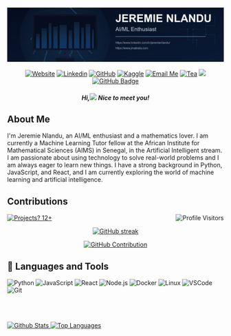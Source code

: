 ![banner](https://github.com/jnlandu/jnlandu/blob/main/img/jbanner.png)

<div align="center">

[![Website](https://img.shields.io/badge/-Website-4B9AE5?style=flat&logo=Website&logoColor=white&link=https://jnlandu.github.io/)](https://jnlandu.github.io/)
[![Linkedin](https://img.shields.io/badge/-LinkedIn-306EA8?style=flat&logo=Linkedin&logoColor=white&link=https://www.linkedin.com/in/jeremie-nlandu/)](https://www.linkedin.com/in/jeremie-nlandu/) 
[![GitHub](https://img.shields.io/badge/-GitHub-2F2F2F?style=flat&logo=github&logoColor=white&link=https://github.com/jnlandu)](https://github.com/jnlandu/)
[![Kaggle](https://img.shields.io/badge/-Kaggle-5DB0DB?style=flat&logo=Kaggle&logoColor=white&link=https://www.kaggle.com/jnlandu)](https://www.kaggle.com/jnlandu)
[![Email Me](https://img.shields.io/badge/-Email-676767?style=flat&logo=google-scholar&logoColor=white&link=mailto:jeremie.nlandu@example.com)](mailto:jeremie.nlandu@example.com)
[![Tea](https://img.shields.io/badge/-Buy_me_a_tea-yellow?style=flat&logo=buymeacoffee&logoColor=white&link=https://www.buymeacoffee.com/jnlandu)](https://www.buymeacoffee.com/jnlandu)
<a href="https://github.com/jnlandu/github-profile-views-counter"><img src="https://komarev.com/ghpvc/?username=jnlandu"></a>
<a href="https://github.com/jnlandu?tab=followers"><img src="https://img.shields.io/github/followers/jnlandu?label=Followers&style=social" alt="GitHub Badge"></a>
</div>


<h5 align="center">Hi,<img src="https://raw.githubusercontent.com/MartinHeinz/MartinHeinz/master/wave.gif" width="30px"> Nice to meet you!</h5>
<h3 align="center"></h3>

## About Me
  
I'm Jeremie Nlandu, an  AI/ML enthusiast and a mathematics lover. I am currently a Machine Learning Tutor fellow at the African Institute for Mathematical Sciences (AIMS) in Senegal, in the Artificial Intelligent stream. I am passionate about using technology to solve real-world problems and I am always eager to learn new things. I have a strong background in Python, JavaScript, and React, and I am currently exploring the world of machine learning and artificial intelligence.

</div>

## Contributions
<a href="https://github.com/jnlandu">
  <img align="right" src="https://komarev.com/ghpvc/?username=jnlandu&label=Visitors&color=4B88F6&style=flat" alt="Profile Visitors" />
</a>

[![Projects? 12+](https://img.shields.io/badge/Projects-12%2B-4B88F6?style=flat)](https://github.com/jnlandu)

<p align="center">
  <a href="https://github.com/jnlandu">
    <img src="https://github-readme-streak-stats.herokuapp.com/?user=jnlandu&theme=react&border=4B88F6&background=0D1117" alt="GitHub streak"/>
  </a>
</p>

<p align="center">
  <a href="https://github.com/jnlandu">
    <img src="https://github-profile-summary-cards.vercel.app/api/cards/profile-details?username=jnlandu&theme=github_dark&border=4B88F6" alt="GitHub Contribution"/>
  </a>
</p>


## 🧰 Languages and Tools

![Python](https://img.shields.io/badge/Python-F0DB4F?style=for-the-badge&labelColor=black&logo=python&logoColor=F0DB4F)
![JavaScript](https://img.shields.io/badge/JavaScript-F7DF1E?style=for-the-badge&labelColor=black&logo=javascript&logoColor=F7DF1E)
![React](https://img.shields.io/badge/React-61DAFB?style=for-the-badge&labelColor=black&logo=react&logoColor=61DAFB)
![Node.js](https://img.shields.io/badge/Node.js-339933?style=for-the-badge&labelColor=black&logo=nodedotjs&logoColor=339933)
![Docker](https://img.shields.io/badge/Docker-4B88F6?style=for-the-badge&logo=docker&logoColor=4B88F6)
![Linux](https://img.shields.io/badge/Linux-F0DB4F?style=for-the-badge&logo=linux&logoColor=F0DB4F)
![VSCode](https://img.shields.io/badge/Visual_Studio-4B88F6?style=for-the-badge&logo=visual%20studio&logoColor=white)
![Git](https://img.shields.io/badge/Git-F05032?style=for-the-badge&logo=git&logoColor=white)

<br />
<br />
<br />

<a> 
  <a href="https://github.com/jnlandu">
    <img alt="Github Stats" src="https://denvercoder1-github-readme-stats.vercel.app/api?username=jnlandu&show_icons=true&count_private=true&theme=react&border_color=4B88F6&bg_color=0D1117&title_color=4B88F6&icon_color=4B88F6" height="192px" width="49.5%"/>
  </a>
  <a href="https://github.com/jnlandu">
    <img alt="Top Languages" src="https://denvercoder1-github-readme-stats.vercel.app/api/top-langs/?username=jnlandu&langs_count=8&layout=compact&theme=react&border_color=4B88F6&bg_color=0D1117&title_color=4B88F6&icon_color=4B88F6" height="192px" width="49.5%"/>
  </a>
  <br/>
</a>